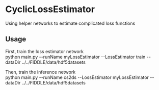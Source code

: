 # CyclicLossEstimator
Using helper networks to estimate complicated loss functions 


## Usage

First, train the loss estimator network  
    python main.py --runName myLossEstimator --LossEstimator train --dataDir ../../FIDDLE/data/hdf5datasets


Then, train the inference network  
    python main.py --runName cs2ds --LossEstimator myLossEstimator --dataDir ../../FIDDLE/data/hdf5datasets

